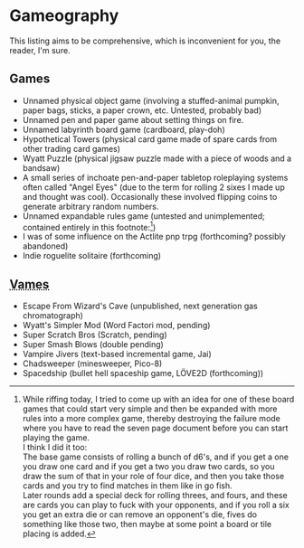 # Gameography

This listing aims to be comprehensive, which is inconvenient for you, the reader, I'm sure.

## Games

* Unnamed physical object game (involving a stuffed-animal pumpkin, paper bags, sticks, a paper crown, etc. Untested, probably bad)
* Unnamed pen and paper game about setting things on fire.
* Unnamed labyrinth board game (cardboard, play-doh)
* Hypothetical Towers (physical card game made of spare cards from other trading card games)
* Wyatt Puzzle (physical jigsaw puzzle made with a piece of woods and a bandsaw)
* A small series of inchoate pen-and-paper tabletop roleplaying systems often called "Angel Eyes" (due to the term for rolling 2 sixes I made up and thought was cool). Occasionally these involved flipping coins to generate arbitrary random numbers.
* Unnamed expandable rules game (untested and unimplemented; contained entirely in this footnote:[^1])
* I was of some influence on the Actlite pnp trpg (forthcoming? possibly abandoned)
* Indie roguelite solitaire (forthcoming)

## <abbr title="Video Games">Vames</abbr>

* Escape From Wizard's Cave (unpublished, next generation gas chromatograph)
* Wyatt's Simpler Mod (Word Factori mod, pending)
* Super Scratch Bros (Scratch, pending)
* Super Smash Blows (double pending)
* Vampire Jivers (text-based incremental game, Jai)
* Chadsweeper (minesweeper, Pico-8)
* Spacedship (bullet hell spaceship game, LÖVE2D (forthcoming))

[^1]: While riffing today, I tried to come up with an idea for one of these board games that could start very simple and then be expanded with more rules into a more complex game, thereby destroying the failure mode where you have to read the seven page document before you can start playing the game.\
  I think I did it too:\
The base game consists of rolling a bunch of d6's, and if you get a one you draw one card and if you get a two you draw two cards, so you draw the sum of that in your role of four dice, and then you take those cards and you try to find matches in them like in go fish.\
Later rounds add a special deck for rolling threes, and fours, and these are cards you can play to fuck with your opponents, and if you roll a six you get an extra die or can remove an opponent's die, fives do something like those two, then maybe at some point a board or tile placing is added.
